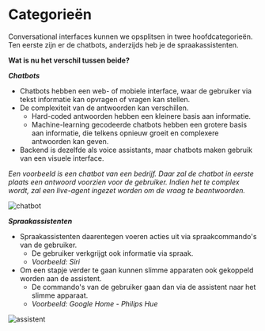 # Categorieën

Conversational interfaces kunnen we opsplitsen in twee hoofdcategorieën.
Ten eerste zijn er de chatbots, anderzijds heb je de spraakassistenten.

**Wat is nu het verschil tussen beide?**

**_Chatbots_**
- Chatbots hebben een web- of mobiele interface, waar de gebruiker via tekst informatie kan opvragen of vragen kan stellen.
- De complexiteit van de antwoorden kan verschillen.
  - Hard-coded antwoorden hebben een kleinere basis aan informatie.
  - Machine-learning gecodeerde chatbots hebben een grotere basis aan informatie, die telkens opnieuw groeit en complexere antwoorden kan geven.
- Backend is dezelfde als voice assistants, maar chatbots maken gebruik van een visuele interface.

_Een voorbeeld is een chatbot van een bedrijf. Daar zal de chatbot in eerste plaats een antwoord voorzien voor de gebruiker. Indien het te complex wordt, zal een live-agent ingezet worden om de vraag te beantwoorden._

![chatbot](https://www.dutchcowboys.nl/uploads/headers/chatbots-ai.jpg)

**_Spraakassistenten_**
- Spraakassistenten daarentegen voeren acties uit via spraakcommando's van de gebruiker.
  - De gebruiker verkgrijgt ook informatie via spraak.
  - _Voorbeeld: Siri_
- Om een stapje verder te gaan kunnen slimme apparaten ook gekoppeld worden aan de assistent.
  - De commando's van de gebruiker gaan dan via de assistent naar het slimme apparaat.
  - _Voorbeeld: Google Home - Philips Hue_

![assistent](https://ebusinessinstitute.com/wp-content/uploads/2018/06/voice-technology-assistants.jpg)